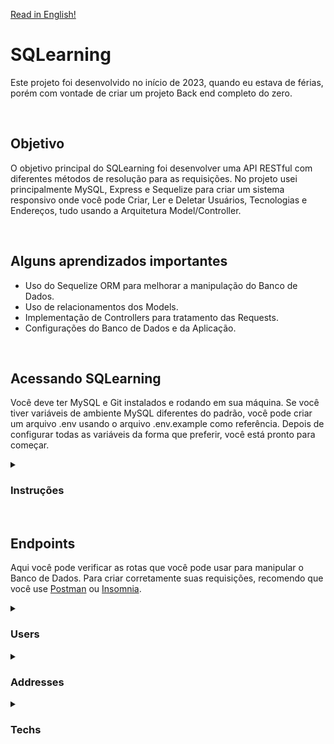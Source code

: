 [Read in English!](./README.md)

# SQLearning
Este projeto foi desenvolvido no início de 2023, quando eu estava de férias, porém com vontade de criar um projeto Back end completo do zero.

<br>

## Objetivo
O objetivo principal do SQLearning foi desenvolver uma API RESTful com diferentes métodos de resolução para as requisições. No projeto usei principalmente MySQL, Express e Sequelize para criar um sistema responsivo onde você pode Criar, Ler e Deletar Usuários, Tecnologias e Endereços, tudo usando a Arquitetura Model/Controller.

<br>

## Alguns aprendizados importantes
- Uso do Sequelize ORM para melhorar a manipulação do Banco de Dados.
- Uso de relacionamentos dos Models.
- Implementação de Controllers para tratamento das Requests.
- Configurações do Banco de Dados e da Aplicação.

<br>

## Acessando SQLearning
Você deve ter MySQL e Git instalados e rodando em sua máquina. Se você tiver variáveis ​​de ambiente MySQL diferentes do padrão, você pode criar um arquivo .env usando o arquivo .env.example como referência. Depois de configurar todas as variáveis ​​da forma que preferir, você está pronto para começar.

<details>
  <summary><h3>Instruções</h3></summary>

Clone o repositório

```bash
  git@github.com:caminha-gabriel/sqlearning.git
```

Entre no diretório da aplicação

```bash
  cd sqlearning
```

Instale as dependências

```bash
  npm install
```

Rode a aplicação

```bash
  npm start
```

Gere o Banco de Dados

```bash
  npm run db:generate
```

Você pode testar a aplicação SQLearning acessando-a em seu navegador da Web usando http://localhost:3000/. Você deve receber uma mensagem de boas-vindas assim que acessar o link.

</details>

<br>

## Endpoints
Aqui você pode verificar as rotas que você pode usar para manipular o Banco de Dados. Para criar corretamente suas requisições, recomendo que você use [Postman](https://www.postman.com/) ou [Insomnia](https://insomnia.rest/).

<details>
  <summary><h3>Users</h3></summary>

Encontre todos os usuários

```bash
GET /users
```

Encontre um usuário específico

```bash
GET /users/:userId
```

Armazene um usuário

```bash
POST /users
```

Delete um usuário

```bash
DELETE /users/:userId
```

</details>

<details>
  <summary><h3>Addresses</h3></summary>

Encontre todos os endereços

```bash
GET /addresses
```

Encontre todos os endereços de um usuário específico

```bash
GET /users/:userId/addresses
```

Armazene um endereço

```bash
POST /users/:userId/addresses
```

Delete um endereço

```bash
DELETE /users/:userId/addresses
```

</details>

<details>
  <summary><h3>Techs</h3></summary>

Encontre todas as tecnologias

```bash
GET /techs
```

Encontre todos as tecnologias de um usuário específico

```bash
GET /users/:userId/techs
```

Armazene uma tecnologia

```bash
POST /users/:userId/techs
```

Delete uma tecnologia

```bash
DELETE /users/:userId/techs
```

</details>